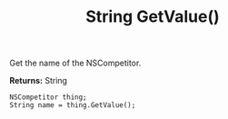 ﻿---
uid: crmscript_ref_NSCompetitor_GetValue
title: String GetValue()
intellisense: NSCompetitor.GetValue
keywords: NSCompetitor, GetValue
so.topic: reference
---

Get the name of the NSCompetitor.

**Returns:** String

```crmscript
NSCompetitor thing;
String name = thing.GetValue();
```

